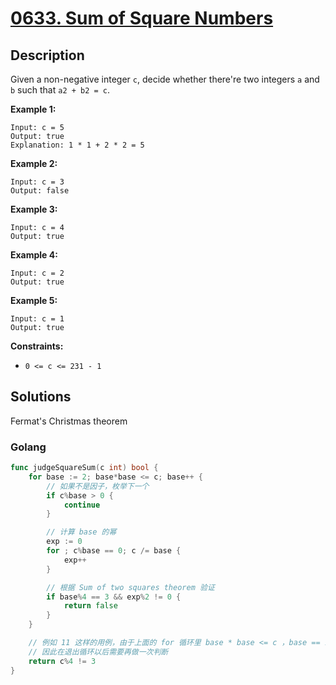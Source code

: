 # [0633. Sum of Square Numbers](https://leetcode-cn.com/problems/sum-of-square-numbers/)



## Description



Given a non-negative integer `c`, decide whether there're two integers `a` and `b` such that `a2 + b2 = c`.

 

**Example 1:**

```
Input: c = 5
Output: true
Explanation: 1 * 1 + 2 * 2 = 5
```

**Example 2:**

```
Input: c = 3
Output: false
```

**Example 3:**

```
Input: c = 4
Output: true
```

**Example 4:**

```
Input: c = 2
Output: true
```

**Example 5:**

```
Input: c = 1
Output: true
```

 

**Constraints:**

- `0 <= c <= 231 - 1`





## Solutions

Fermat's Christmas theorem

<!-- tabs:start -->

### **Golang**

```go
func judgeSquareSum(c int) bool {
    for base := 2; base*base <= c; base++ {
        // 如果不是因子，枚举下一个
        if c%base > 0 {
            continue
        }

        // 计算 base 的幂
        exp := 0
        for ; c%base == 0; c /= base {
            exp++
        }

        // 根据 Sum of two squares theorem 验证
        if base%4 == 3 && exp%2 != 0 {
            return false
        }
    }

    // 例如 11 这样的用例，由于上面的 for 循环里 base * base <= c ，base == 11 的时候不会进入循环体
    // 因此在退出循环以后需要再做一次判断
    return c%4 != 3
}
```

<!-- tabs:end -->
